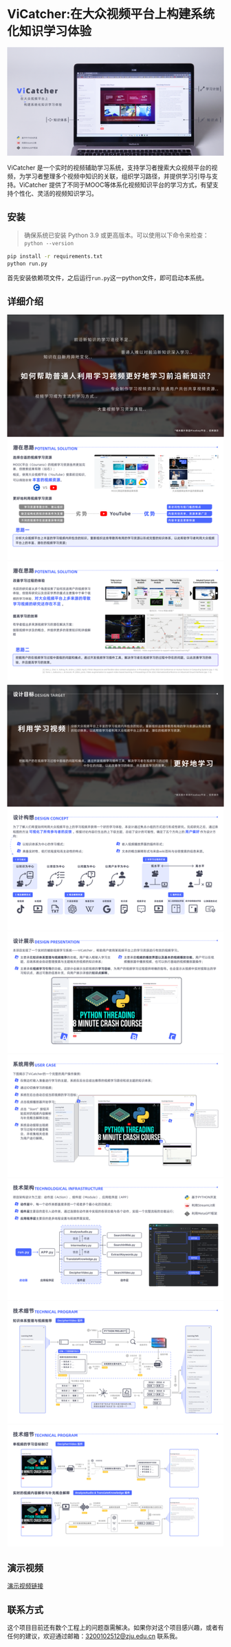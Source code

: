 
# ViCatcher:在大众视频平台上构建系统化知识学习体验

![失去图片链接](./docs/img-intro.png)

ViCatcher 是一个实时的视频辅助学习系统，支持学习者搜索大众视频平台的视频，为学习者整理多个视频中知识的关联，组织学习路径，并提供学习引导与支持。ViCatcher 提供了不同于MOOC等体系化视频知识平台的学习方式，有望支持个性化、灵活的视频知识学习。

## 安装
> 确保系统已安装 Python 3.9 或更高版本。可以使用以下命令来检查：`python --version`

```bash
pip install -r requirements.txt
python run.py
```
首先安装依赖项文件，之后运行`run.py`这一python文件，即可启动本系统。

## 详细介绍
![失去图片链接](./docs/ppt1.png)
![失去图片链接](./docs/ppt2.png)
![失去图片链接](./docs/ppt3.png)
![失去图片链接](./docs/ppt4.png)
![失去图片链接](./docs/ppt5.png)
![失去图片链接](./docs/ppt6.png)
![失去图片链接](./docs/ppt7.png)
![失去图片链接](./docs/ppt8.png)
![失去图片链接](./docs/ppt9.png)
![失去图片链接](./docs/ppt10.png)

## 演示视频
[演示视频链接](https://vimeo.com/970307777)

## 联系方式
这个项目目前还有数个工程上的问题亟需解决。如果你对这个项目感兴趣，或者有任何的建议，欢迎通过邮箱：3200102512@zju.edu.cn 联系我。